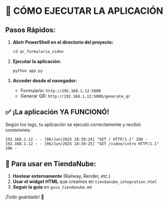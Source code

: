 # 🚀 CÓMO EJECUTAR LA APLICACIÓN

## Pasos Rápidos:

1. **Abrir PowerShell en el directorio del proyecto:**
   ```powershell
   cd qr_formulario_video
   ```

2. **Ejecutar la aplicación:**
   ```powershell
   python app.py
   ```

3. **Acceder desde el navegador:**
   - Formulario: `http://192.168.1.12:5000`
   - Generar QR: `http://192.168.1.12:5000/generate_qr`

## ✅ ¡La aplicación YA FUNCIONÓ!

Según los logs, tu aplicación se ejecutó correctamente y recibió conexiones:
```
192.168.1.12 - - [06/Jun/2025 18:39:24] "GET / HTTP/1.1" 200 -
192.168.1.12 - - [06/Jun/2025 18:39:25] "GET /video/intro HTTP/1.1" 206 -
```

## 🎯 Para usar en TiendaNube:

1. **Hostear externamente** (Railway, Render, etc.)
2. **Usar el widget HTML** que creamos en `tiendanube_integration.html`
3. **Seguir la guía** en `guia_tiendanube.md`

¡Todo guardado! 💾 